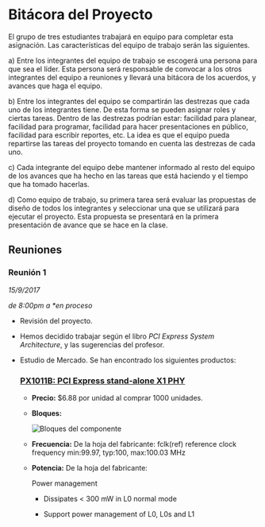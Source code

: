 # Bitácora del Proyecto

El grupo de tres estudiantes trabajará en equipo para completar esta asignación. Las características del equipo de trabajo serán las siguientes.

  a) Entre los integrantes del equipo de trabajo se escogerá una persona para que sea el
líder. Esta persona será responsable de convocar a los otros integrantes del equipo a
reuniones y llevará una bitácora de los acuerdos, y avances que haga el equipo.

  b) Entre los integrantes del equipo se compartirán las destrezas que cada uno de los integrantes tiene. De esta forma se pueden asignar roles y ciertas tareas. Dentro de las destrezas podrían estar: facilidad para planear, facilidad para programar, facilidad para hacer presentaciones en público, facilidad para escribir reportes, etc. La idea es que el equipo pueda repartirse las tareas del proyecto tomando en cuenta las destrezas de cada uno.

  c) Cada integrante del equipo debe mantener informado al resto del equipo de los avances que ha hecho en las tareas que está haciendo y el tiempo que ha tomado hacerlas.

  d) Como equipo de trabajo, su primera tarea será evaluar las propuestas de diseño de todos los integrantes y seleccionar una que se utilizará para ejecutar el proyecto. Esta propuesta se presentará en la primera presentación de avance que se hace en la clase.

  ## Reuniones

  ### Reunión 1
  _15/9/2017_

  _de 8:00pm a *en proceso_

   - Revisión del proyecto.
   - Hemos decidido trabajar según el libro _PCI Express System Architecture_, y las sugerencias del profesor.
   - Estudio de Mercado.
     Se han encontrado los siguientes productos:
     ### [PX1011B: PCI Express stand-alone X1 PHY](https://www.nxp.com/products/interfaces/pci-express/pci-express-stand-alone-x1-phy:PX1011B)

     - __Precio:__ $6.88 por unidad al comprar 1000 unidades.
     - __Bloques:__

       ![Bloques del componente](https://www.nxp.com/assets/images/en/block-diagrams/002aac211.gif)

     - __Frecuencia:__ De la hoja del fabricante: fclk(ref) reference clock frequency min:99.97, typ:100, max:100.03 MHz

     - __Potencia:__ De la hoja del fabricante:

       Power management

       - Dissipates < 300 mW in L0 normal mode

       - Support power management of L0, L0s and L1

